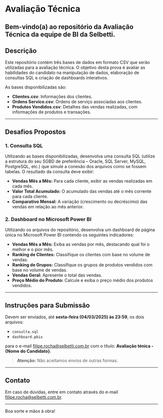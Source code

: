 # Avaliação Técnica

Bem-vindo(a) ao repositório da Avaliação Técnica da equipe de BI da Selbetti.
---

## Descrição

Este repositório contém três bases de dados em formato CSV que serão utilizadas para a avaliação técnica. O objetivo desta prova é avaliar as habilidades do candidato na manipulação de dados, elaboração de consultas SQL e criação de dashboards interativos.

As bases disponibilizadas são:

- **Clientes.csv**: Informações dos clientes.
- **Ordens Servico.csv**: Ordens de serviço associadas aos clientes.
- **Produtos Vendidos.csv**: Detalhes das vendas realizadas, com informações de produtos e transações.

---

## Desafios Propostos

### 1. Consulta SQL

Utilizando as bases disponibilizadas, desenvolva uma consulta SQL (utilize a estrutura do seu SGBD de preferência – Oracle, SQL Server, MySQL, PostgreSQL, etc.) que simule a conexão dos arquivos como se fossem tabelas. O resultado da consulta deve exibir:

- **Vendas Mês a Mês:** Para cada cliente, exibir as vendas realizadas em cada mês.
- **Valor Total Acumulado:** O acumulado das vendas até o mês corrente para cada cliente.
- **Comparativo Mensal:** A variação (crescimento ou decréscimo) das vendas em relação ao mês anterior.

### 2. Dashboard no Microsoft Power BI

Utilizando os arquivos do repositório, desenvolva um dashboard de página única no Microsoft Power BI contendo os seguintes indicadores:

- **Vendas Mês a Mês:** Exiba as vendas por mês, destacando qual foi o melhor e o pior mês.
- **Ranking de Clientes:** Classifique os clientes com base no volume de vendas.
- **Ranking de Grupos:** Classifique os grupos de produtos vendidos com base no volume de vendas.
- **Vendas Geral:** Apresente o total das vendas.
- **Preço Médio do Produto:** Calcule e exiba o preço médio dos produtos vendidos.

---

## Instruções para Submissão

Devem ser enviados, até **sexta-feira (04/03/2025) às 23:59**, os dois arquivos:

- `consulta.sql`
- `dashboard.pbix`

para o e-mail [filipe.rocha@selbetti.com.br](mailto:filipe.rocha@selbetti.com.br) com o título: **Avaliação ténica - {Nome do Candidato}**.

> **Atenção:** Não aceitamos envios de outras formas.

---

## Contato

Em caso de dúvidas, entre em contato através do e-mail [filipe.rocha@selbetti.com.br](mailto:filipe.rocha@selbetti.com.br).

---

Boa sorte e mãos à obra!
